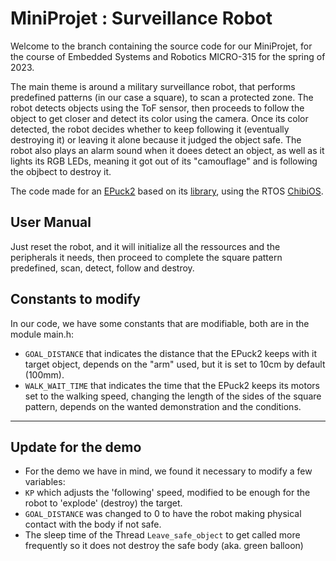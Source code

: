 # MiniProjet : Surveillance Robot
Welcome to the branch containing the source code for our MiniProjet, for the course of Embedded Systems and Robotics MICRO-315 for the spring of 2023.

The main theme is around a military surveillance robot, that performs predefined patterns (in our case a square), to scan a protected zone. The robot detects objects using the ToF sensor, then proceeds to follow the object to get closer and detect its color using the camera. Once its color detected, the robot decides whether to keep following it (eventually destroying it) or leaving it alone because it judged the object safe. The robot also plays an alarm sound when it doees detect an object, as well as it lights its RGB LEDs, meaning it got out of its "camouflage" and is following the objbect to destroy it.

The code made for an [EPuck2](https://www.gctronic.com/doc/index.php/e-puck2) based on its [library](https://www.gctronic.com/doc/index.php?title=e-puck2_robot_side_development), using the RTOS [ChibiOS](https://www.chibios.org/dokuwiki/doku.php). 

## User Manual
Just reset the robot, and it will initialize all the ressources and the peripherals it needs, then proceed to complete the square pattern predefined, scan, detect, follow and destroy.

## Constants to modify
In our code, we have some constants that are modifiable, both are in the module main.h: 
- `GOAL_DISTANCE` that indicates the distance that the EPuck2 keeps with it target object, depends on the "arm" used, but it is set to 10cm by default (100mm).
- `WALK_WAIT_TIME` that indicates the time that the EPuck2 keeps its motors set to the walking speed, changing the length of the sides of the square pattern, depends on the wanted demonstration and the conditions.

---------------------------------------------------------------------------------------------------------------------------------------------------------------------

## Update for the demo
- For the demo we have in mind, we found it necessary to modify a few variables:
- `KP` which adjusts the 'following' speed, modified to be enough for the robot to 'explode' (destroy) the target.
- `GOAL_DISTANCE` was changed to 0 to have the robot making physical contact with the body if not safe.
- The sleep time of the Thread `Leave_safe_object` to get called more frequently so it does not destroy the safe body (aka. green balloon)

